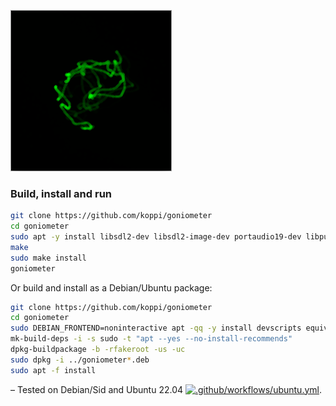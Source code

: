 ![Overview](goniometer.png)

### Build, install and run

```bash
git clone https://github.com/koppi/goniometer
cd goniometer
sudo apt -y install libsdl2-dev libsdl2-image-dev portaudio19-dev libpulse-dev libsndio-dev
make
sudo make install
goniometer
```

Or build and install as a Debian/Ubuntu package:
```bash
git clone https://github.com/koppi/goniometer
cd goniometer
sudo DEBIAN_FRONTEND=noninteractive apt -qq -y install devscripts equivs
mk-build-deps -i -s sudo -t "apt --yes --no-install-recommends"
dpkg-buildpackage -b -rfakeroot -us -uc
sudo dpkg -i ../goniometer*.deb
sudo apt -f install
```

– Tested on Debian/Sid and Ubuntu 22.04 [![.github/workflows/ubuntu.yml](../../actions/workflows/ubuntu.yml/badge.svg)](../../actions/workflows/ubuntu.yml).
